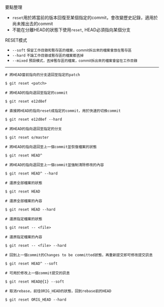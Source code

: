 要點整理
- `reset`用於將當前的版本回復至某個指定的commit，會改變歷史記錄，適用於尚未推出去的commit
- 不能在分離HEAD的狀態下使用`reset`, HEAD必須指向某個分支

RESET模式
- `--soft` <small>保留工作目錄和暫存區的檔案，commit拆出來的檔案會放在暫存區</small>
- `--hard` <small>不論工作目錄或暫存區的檔案都丟掉</small>
- `--mixed` <small>預設模式，丟掉暫存區的檔案，commit拆出來的檔案會留在工作目錄</small>

---

```
# 將HEAD當前指向的分支退回至指定的patch

$ git reset <patch>

# 將HEAD的指向退回至指定的commit

$ git reset e12d8ef

# 直接將HEAD的指向reset成指定的commit，用於快速的切換commit

$ git reset e12d8ef --hard

# 將HEAD的指向退回至指定的分支

$ git reset o/master

# 將HEAD的指向退回至上一個commit並恢復檔案的狀態

$ git reset HEAD^

# 將HEAD的指向退回至上一個commit並強制清除修改的內容

$ git reset HEAD^ --hard

# 還原全部檔案的狀態

$ git reset HEAD

# 還原全部檔案的內容

$ git reset HEAD --hard
```

```
# 還原指定檔案的狀態

$ git reset -- <file>

# 還原指定檔案的內容

$ git reset -- <file> --hard
```

```
# 回到上一個commit的Changes to be committed狀態，再重新提交即可修改提交訊息

$ git reset HEAD^ --soft

# 可用於修改上一個commit提交的訊息

$ git reset HEAD@{1} --soft
```

```
# 取消rebase，前往ORIG_HEAD的狀態，回到rebase前的HEAD

$ git reset ORIG_HEAD --hard
```